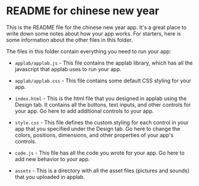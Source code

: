 # README for chinese new year #

This is the README file for the chinese new year app. It's a great place to write
down some notes about how your app works. For starters, here is some information
about the other files in this folder.

The files in this folder contain everything you need to run your app:

- `applab/applab.js` - This file contains the applab library, which has all the
  javascript that applab uses to run your app.

- `applab/applab.css` - This file contains some default CSS styling for your app.

- `index.html` - This is the html file that you designed in applab using the
  Design tab. It contains all the buttons, text inputs, and other controls for
  your app. Go here to add additional controls to your app.

- `style.css` - This file defines the custom styling for each control in your
  app that you specified under the Design tab. Go here to change the colors,
  positions, dimensions, and other properties of your app's controls.

- `code.js` - This file has all the code you wrote for your app. Go here to add
  new behavior to your app.

- `assets` - This is a directory with all the asset files (pictures and sounds)
  that you uploaded in applab.
